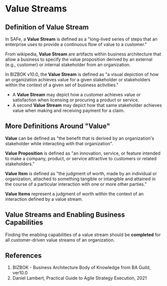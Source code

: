 # Value Streams

## Definition of Value Stream

In SAFe, a **Value Stream** is defined as a "long-lived series of steps that an enterprise uses to provide a continuous flow of value to a customer."

From wikipedia, **Value Stream** are artifacts within business architecture that allow a business to specify the value proposition derived by an external \(e.g., customer\) or internal stakeholder from an organization. 

In BIZBOK v10.0, the **Value Stream** is defined as "a visual depiction of how an organization achieves value for a given stakeholder or stakeholders within the context of a given set of business activities."

* A **Value Stream** may depict how a customer achieves value or satisfaction when licensing or procuring a product or service.
* A second **Value Stream** may depict how that same stakeholder achieves value when making and receiving payment for a claim.

## More Definitions Around "Value"

**Value** can be defined as "the benefit that is derived by an organization's stakeholder while interacting with that organization".

**Value Proposition** is defined as "an innovation, service, or feature intended to make a company, product, or service attractive to customers or related stakeholders."

**Value Item** is defined as "the judgment of worth, made by an individual or organization, attached to something tangible or intangible and attained in the course of a particular interaction with one or more other parties."

**Value Items** represent a judgment of worth within the context of an interaction defined by a value stream.

## Value Streams and Enabling Business Capabilities

Finding the enabling capabilities of a value stream should be **completed** for all customer-driven value streams of an organization.

## References

1. BIZBOK - Business Architecture Body of Knowledge from BA Guild, ver10.0
2. Daniel Lambert, Practical Guide to Agile Strategy Execution, 2021

